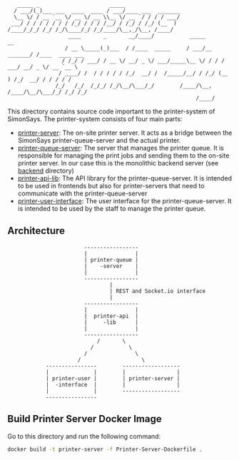 ```text
   _____ _                      _____                                                      
  / ___/(_)___ ___  ____  ____ / ___/____ ___  _______                                     
  \__ \/ / __ `__ \/ __ \/ __ \\__ \/ __ `/ / / / ___/                                     
 ___/ / / / / / / / /_/ / / / /__/ / /_/ / /_/ (__  )                                      
/____/_/_/ /_/ /_/\____/_/ /_/____/\__,_/\__, /____/                                       
                   ____       _       __/____/           _____            __               
                  / __ \_____(_)___  / /____  _____     / ___/__  _______/ /____  ____ ___ 
                 / /_/ / ___/ / __ \/ __/ _ \/ ___/_____\__ \/ / / / ___/ __/ _ \/ __ `__ \
                / ____/ /  / / / / / /_/  __/ /  /_____/__/ / /_/ (__  ) /_/  __/ / / / / /
               /_/   /_/  /_/_/ /_/\__/\___/_/        /____/\__, /____/\__/\___/_/ /_/ /_/ 
                                                           /____/                          
```

This directory contains source code important to the printer-system of SimonSays. The printer-system consists of four main parts:

- [printer-server](./printer-server): The on-site printer server. It acts as a bridge between the SimonSays printer-queue-server and the actual printer.
- [printer-queue-server](../backend): The server that manages the printer queue. It is responsible for managing the print jobs and sending them to the on-site printer server. In our case this is the monolithic backend server (see [backend](../backend) directory)
- [printer-api-lib](./printer-api-lib): The API library for the printer-queue-server. It is intended to be used in frontends but also for printer-servers that need to communicate with the printer-queue-server
- [printer-user-interface](./frontend): The user interface for the printer-queue-server. It is intended to be used by the staff to manage the printer queue.

## Architecture

```text
                        -----------------
                        |               |
                        | printer-queue |
                        |    -server    |
                        |               |
                        -----------------
                                |
                                | REST and Socket.io interface
                                |
                        -----------------
                        |               |
                        |  printer-api  |
                        |     -lib      |
                        |               |
                        -----------------    
                            /       \
                          /           \    
                        /               \
                      /                   \
            ----------------        ------------------
            |              |        |                |
            | printer-user |        | printer-server |  
            |  -interface  |        |                |
            |              |        ------------------
            ---------------- 
```

## Build Printer Server Docker Image

Go to this directory and run the following command:

```bash
docker build -t printer-server -f Printer-Server-Dockerfile .
```